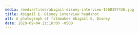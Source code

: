 ```yaml
---
media: /media/files/abigail-disney-interview-1568397436.jpg
title: Abigail E. Disney interview headshot
alt: A photograph of filmmaker Abigail E. Disney
date: 2020-09-04 21:18:00 -0500
---
```

